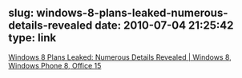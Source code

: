 slug: windows-8-plans-leaked-numerous-details-revealed
date: 2010-07-04 21:25:42
type: link
---

[Windows 8 Plans Leaked: Numerous Details Revealed | Windows 8, Windows Phone 8, Office 15](http://msftkitchen.com/2010/06/windows-8-plans-leaked-numerous-details-revealed.html)
